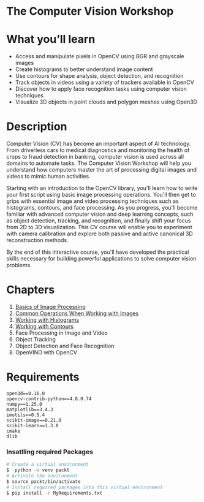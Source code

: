 # The Computer Vision Workshop


# What you’ll learn
<ul>
<li>Access and manipulate pixels in OpenCV using BGR and grayscale images</li>
<li>Create histograms to better understand image content</li>
<li>Use contours for shape analysis, object detection, and recognition</li>
<li>Track objects in videos using a variety of trackers available in OpenCV</li>
<li>Discover how to apply face recognition tasks using computer vision techniques</li>
<li>Visualize 3D objects in point clouds and polygon meshes using Open3D</li>
</ul>

# Description

Computer Vision (CV) has become an important aspect of AI technology. From driverless cars to medical diagnostics and monitoring the health of crops to fraud detection in banking, computer vision is used across all domains to automate tasks. The Computer Vision Workshop will help you understand how computers master the art of processing digital images and videos to mimic human activities.

 

Starting with an introduction to the OpenCV library, you'll learn how to write your first script using basic image processing operations. You'll then get to grips with essential image and video processing techniques such as histograms, contours, and face processing. As you progress, you'll become familiar with advanced computer vision and deep learning concepts, such as object detection, tracking, and recognition, and finally shift your focus from 2D to 3D visualization. This CV course will enable you to experiment with camera calibration and explore both passive and active canonical 3D reconstruction methods.

 

By the end of this interactive course, you'll have developed the practical skills necessary for building powerful applications to solve computer vision problems.

# Chapters 
1. [Basics of Image Processing](Chapter_01_Basics_of_Image_Processing.ipynb)
2. [Common Operations When Working with Images](Chapter_02_Common_Operations_with_Images.ipynb)
3. [Working with Histograms](Chapter_03_Histograms.ipynb)
4. [Working with Contours](Chapter_04_Working_with_Contours.ipynb)
5. Face Processing in Image and Video
6. Object Tracking
7. Object Detection and Face Recognition
8. OpenVINO with OpenCV


# Requirements
```
open3d==0.16.0
opencv-contrib-python==4.8.0.74
numpy==1.25.0
matplotlib==3.4.3
imutils==0.5.4
scikit-image==0.21.0
scikit-learn==1.3.0
cmake
dlib

```

### Insatlling required Packages
```bash
# Create a virtual environment
$  python -m venv packt
# Activate the environment
$ source packt/bin/activate
# Install required packages into this virtual environment
$ pip install -r MyRequirements.txt
```

